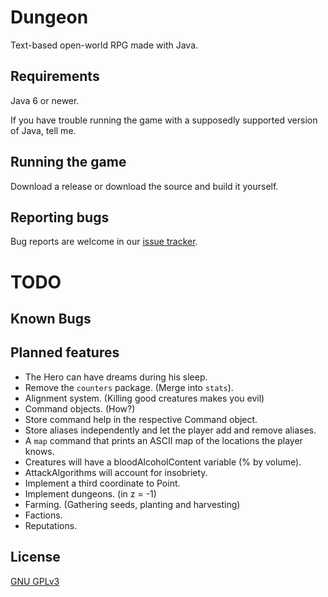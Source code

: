 Dungeon
=======
Text-based open-world RPG made with Java.

Requirements
-------------------
Java 6 or newer.

If you have trouble running the game with a supposedly supported version of Java, tell me.

Running the game
----------------
Download a release or download the source and build it yourself.

Reporting bugs
--------------
Bug reports are welcome in our [issue tracker](https://github.com/mafagafogigante/dungeon/issues).


TODO
====

Known Bugs
----------

Planned features
----------------
- The Hero can have dreams during his sleep.
- Remove the ``counters`` package. (Merge into ``stats``).
- Alignment system. (Killing good creatures makes you evil)
- Command objects. (How?)
- Store command help in the respective Command object.
- Store aliases independently and let the player add and remove aliases.
- A ``map`` command that prints an ASCII map of the locations the player knows.
- Creatures will have a bloodAlcoholContent variable (% by volume).
- AttackAlgorithms will account for insobriety.
- Implement a third coordinate to Point.
- Implement dungeons. (in z = -1)
- Farming. (Gathering seeds, planting and harvesting)
- Factions.
- Reputations.

License
-------
[GNU GPLv3](https://github.com/mafagafogigante/dungeon/blob/master/LICENSE.txt)

